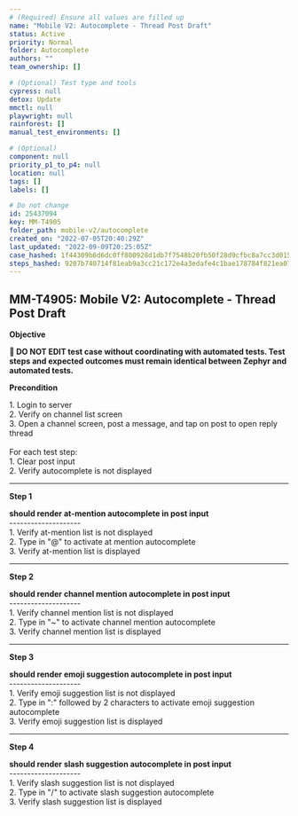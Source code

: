 ```yaml
---
# (Required) Ensure all values are filled up
name: "Mobile V2: Autocomplete - Thread Post Draft"
status: Active
priority: Normal
folder: Autocomplete
authors: ""
team_ownership: []

# (Optional) Test type and tools
cypress: null
detox: Update
mmctl: null
playwright: null
rainforest: []
manual_test_environments: []

# (Optional)
component: null
priority_p1_to_p4: null
location: null
tags: []
labels: []

# Do not change
id: 25437094
key: MM-T4905
folder_path: mobile-v2/autocomplete
created_on: "2022-07-05T20:40:29Z"
last_updated: "2022-09-09T20:25:05Z"
case_hashed: 1f44309b6d6dc0ff800928d1db7f7548b20fb50f28d9cfbc8a7cc3d015cf851793c0e5b5e0b81b199bfad7b3a21879e7
steps_hashed: 9207b740714f81eab9a3cc21c172e4a3edafe4c1bae178784f821ea07bf67ae590561b6df2d0cd5939613bf95a186192
---
```


## MM-T4905: Mobile V2: Autocomplete - Thread Post Draft

**Objective**

**🛑 DO NOT EDIT test case without coordinating with automated tests. Test steps and expected outcomes must remain identical between Zephyr and automated tests.**

**Precondition**

1\. Login to server\
2\. Verify on channel list screen\
3\. Open a channel screen, post a message, and tap on post to open reply thread\
\
For each test step:\
1\. Clear post input\
2\. Verify autocomplete is not displayed

---

**Step 1**

**should render at-mention autocomplete in post input**\
\--------------------\
1\. Verify at-mention list is not displayed\
2\. Type in "@" to activate at mention autocomplete\
3\. Verify at-mention list is displayed

---

**Step 2**

**should render channel mention autocomplete in post input**\
\--------------------\
1\. Verify channel mention list is not displayed\
2\. Type in "\~" to activate channel mention autocomplete\
3\. Verify channel mention list is displayed

---

**Step 3**

**should render emoji suggestion autocomplete in post input**\
\--------------------\
1\. Verify emoji suggestion list is not displayed\
2\. Type in ":" followed by 2 characters to activate emoji suggestion autocomplete\
3\. Verify emoji suggestion list is displayed

---

**Step 4**

**should render slash suggestion autocomplete in post input**\
\--------------------\
1\. Verify slash suggestion list is not displayed\
2\. Type in "/" to activate slash suggestion autocomplete\
3\. Verify slash suggestion list is displayed
